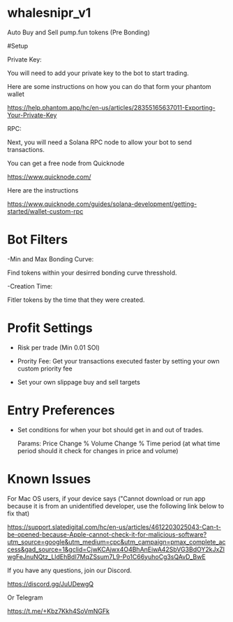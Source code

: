 # whalesnipr_v1
Auto Buy and Sell pump.fun tokens (Pre Bonding) 



#Setup 


Private Key:

You will need to add your private key to the bot to start trading. 

Here are some instructions on how you can do that form your phantom wallet

https://help.phantom.app/hc/en-us/articles/28355165637011-Exporting-Your-Private-Key


RPC: 

Next, you will need a Solana RPC node to allow your bot to send transactions.  

You can get a free node from Quicknode 

https://www.quicknode.com/

Here are the instructions 

https://www.quicknode.com/guides/solana-development/getting-started/wallet-custom-rpc



# Bot Filters

-Min and Max Bonding Curve:

Find tokens within your desirred bonding curve thresshold. 

-Creation Time:

Fitler tokens by the time that they were created. 



# Profit Settings

- Risk per trade (Min 0.01 SOl)
- Prority Fee: Get your transactions executed faster by setting your own custom priority fee 

- Set your own slippage buy and sell targets 



# Entry Preferences 

- Set conditions for when your bot should get in and out of trades. 
 
    Params: 
    Price Change %
    Volume Change % 
    Time period (at what time period should  it check for changes in price and volume)


# Known Issues 

For Mac OS users, if your device says ("Cannot download or run app because it is from an unidentified developer, use the following link below to fix that) 

https://support.slatedigital.com/hc/en-us/articles/4612203025043-Can-t-be-opened-because-Apple-cannot-check-it-for-malicious-software?utm_source=google&utm_medium=cpc&utm_campaign=pmax_complete_access&gad_source=1&gclid=CjwKCAjwx4O4BhAnEiwA42SbVG3BdOY2kJxZlwgFeJnuNQtz_LldEhBdI7MqZSsum7L9-Po1C66yuhoCg3sQAvD_BwE


If you have any questions, join our Discord. 

https://discord.gg/JuUDewgQ

Or Telegram

https://t.me/+Kbz7Kkh4SoVmNGFk


